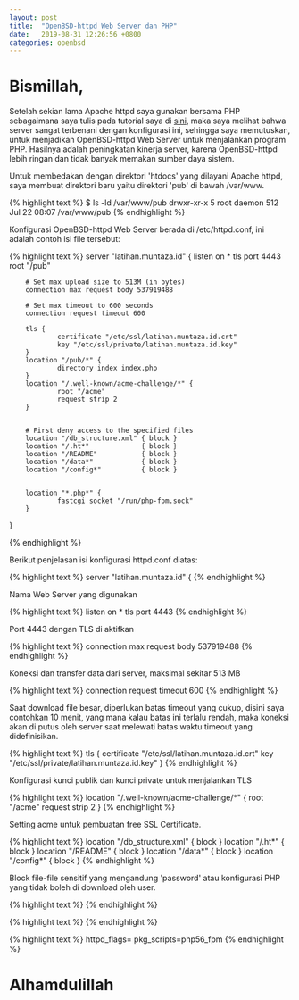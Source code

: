 ```yaml
---
layout: post
title:  "OpenBSD-httpd Web Server dan PHP"
date:   2019-08-31 12:26:56 +0800
categories: openbsd
---
```


# Bismillah,

Setelah sekian lama Apache httpd saya gunakan bersama PHP sebagaimana
saya tulis pada tutorial saya di [sini](https://www.muntaza.id/openbsd/2019/03/17/deploy-openbsd1.html), maka saya melihat bahwa server sangat terbenani dengan konfigurasi ini, sehingga saya memutuskan, untuk menjadikan OpenBSD-httpd Web Server untuk menjalankan program PHP. Hasilnya adalah peningkatan kinerja server, karena OpenBSD-httpd lebih ringan dan tidak banyak memakan sumber daya sistem.

Untuk membedakan dengan direktori 'htdocs' yang dilayani Apache httpd, saya membuat direktori baru yaitu direktori 'pub' di bawah /var/www.

{% highlight text %}
$ ls -ld /var/www/pub
drwxr-xr-x  5 root  daemon  512 Jul 22 08:07 /var/www/pub
{% endhighlight %}

Konfigurasi OpenBSD-httpd Web Server berada di /etc/httpd.conf, ini adalah contoh isi file tersebut:

{% highlight text %}
server "latihan.muntaza.id" {
        listen on * tls port 4443
        root "/pub"

        # Set max upload size to 513M (in bytes)
        connection max request body 537919488

        # Set max timeout to 600 seconds
        connection request timeout 600

        tls {
                certificate "/etc/ssl/latihan.muntaza.id.crt"
                key "/etc/ssl/private/latihan.muntaza.id.key"
        }
        location "/pub/*" {
                directory index index.php
        }
        location "/.well-known/acme-challenge/*" {
                root "/acme"
                request strip 2
        }


        # First deny access to the specified files
        location "/db_structure.xml" { block }
        location "/.ht*"             { block }
        location "/README"           { block }
        location "/data*"            { block }
        location "/config*"          { block }


        location "*.php*" {
                fastcgi socket "/run/php-fpm.sock"
        }
}

{% endhighlight %}

Berikut penjelasan isi konfigurasi httpd.conf diatas:

{% highlight text %}
server "latihan.muntaza.id" {
{% endhighlight %}

Nama Web Server yang digunakan

{% highlight text %}
        listen on * tls port 4443
{% endhighlight %}

Port 4443 dengan TLS di aktifkan

{% highlight text %}
        connection max request body 537919488
{% endhighlight %}

Koneksi dan transfer data dari server, maksimal sekitar 513 MB


{% highlight text %}
        connection request timeout 600
{% endhighlight %}

Saat download file besar, diperlukan batas timeout yang cukup, disini
saya contohkan 10 menit, yang mana kalau batas ini terlalu rendah,
maka koneksi akan di putus oleh server saat melewati batas waktu timeout yang
didefinisikan.


{% highlight text %}
        tls {
                certificate "/etc/ssl/latihan.muntaza.id.crt"
                key "/etc/ssl/private/latihan.muntaza.id.key"
        }
{% endhighlight %}

Konfigurasi kunci publik dan kunci private untuk menjalankan TLS

{% highlight text %}
        location "/.well-known/acme-challenge/*" {
                root "/acme"
                request strip 2
        }
{% endhighlight %}

Setting acme untuk pembuatan free SSL Certificate.


{% highlight text %}
        location "/db_structure.xml" { block }
        location "/.ht*"             { block }
        location "/README"           { block }
        location "/data*"            { block }
        location "/config*"          { block }
{% endhighlight %}

Block file-file sensitif yang mengandung 'password' atau konfigurasi PHP
yang tidak boleh di download oleh user.

{% highlight text %}
{% endhighlight %}


{% highlight text %}
{% endhighlight %}


{% highlight text %}
httpd_flags=
pkg_scripts=php56_fpm
{% endhighlight %}




# Alhamdulillah
